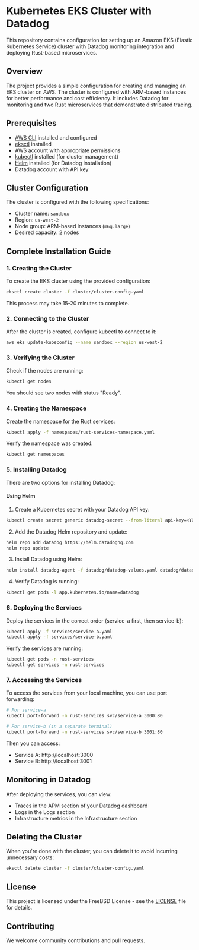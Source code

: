 # Kubernetes EKS Cluster with Datadog

This repository contains configuration for setting up an Amazon EKS (Elastic Kubernetes Service) cluster with Datadog monitoring integration and deploying Rust-based microservices.

## Overview

The project provides a simple configuration for creating and managing an EKS cluster on AWS. The cluster is configured with ARM-based instances for better performance and cost efficiency. It includes Datadog for monitoring and two Rust microservices that demonstrate distributed tracing.

## Prerequisites

- [AWS CLI](https://aws.amazon.com/cli/) installed and configured
- [eksctl](https://eksctl.io/) installed
- AWS account with appropriate permissions
- [kubectl](https://kubernetes.io/docs/tasks/tools/install-kubectl/) installed (for cluster management)
- [Helm](https://helm.sh/docs/intro/install/) installed (for Datadog installation)
- Datadog account with API key

## Cluster Configuration

The cluster is configured with the following specifications:
- Cluster name: `sandbox`
- Region: `us-west-2`
- Node group: ARM-based instances (`m6g.large`)
- Desired capacity: 2 nodes

## Complete Installation Guide

### 1. Creating the Cluster

To create the EKS cluster using the provided configuration:

```bash
eksctl create cluster -f cluster/cluster-config.yaml
```

This process may take 15-20 minutes to complete.

### 2. Connecting to the Cluster

After the cluster is created, configure kubectl to connect to it:

```bash
aws eks update-kubeconfig --name sandbox --region us-west-2
```

### 3. Verifying the Cluster

Check if the nodes are running:

```bash
kubectl get nodes
```

You should see two nodes with status "Ready".

### 4. Creating the Namespace

Create the namespace for the Rust services:

```bash
kubectl apply -f namespaces/rust-services-namespace.yaml
```

Verify the namespace was created:

```bash
kubectl get namespaces
```

### 5. Installing Datadog

There are two options for installing Datadog:

#### Using Helm 

1. Create a Kubernetes secret with your Datadog API key:

```bash
kubectl create secret generic datadog-secret --from-literal api-key=<YOUR_DATADOG_API_KEY>
```

2. Add the Datadog Helm repository and update:

```bash
helm repo add datadog https://helm.datadoghq.com
helm repo update
```

3. Install Datadog using Helm:

```bash
helm install datadog-agent -f datadog/datadog-values.yaml datadog/datadog
```

4. Verify Datadog is running:

```bash
kubectl get pods -l app.kubernetes.io/name=datadog
```

### 6. Deploying the Services

Deploy the services in the correct order (service-a first, then service-b):

```bash
kubectl apply -f services/service-a.yaml
kubectl apply -f services/service-b.yaml
```

Verify the services are running:

```bash
kubectl get pods -n rust-services
kubectl get services -n rust-services
```

### 7. Accessing the Services

To access the services from your local machine, you can use port forwarding:

```bash
# For service-a
kubectl port-forward -n rust-services svc/service-a 3000:80

# For service-b (in a separate terminal)
kubectl port-forward -n rust-services svc/service-b 3001:80
```

Then you can access:
- Service A: http://localhost:3000
- Service B: http://localhost:3001

## Monitoring in Datadog

After deploying the services, you can view:
- Traces in the APM section of your Datadog dashboard
- Logs in the Logs section
- Infrastructure metrics in the Infrastructure section

## Deleting the Cluster

When you're done with the cluster, you can delete it to avoid incurring unnecessary costs:

```bash
eksctl delete cluster -f cluster/cluster-config.yaml
```

## License

This project is licensed under the FreeBSD License - see the [LICENSE](LICENSE) file for details.

## Contributing

We welcome community contributions and pull requests. 
